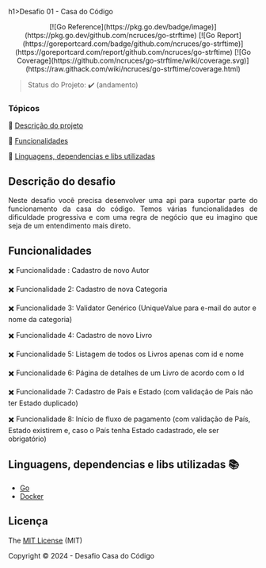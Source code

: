 h1>Desafio 01 - Casa do Código</h1> 

<p align="center">
    [![Go Reference](https://pkg.go.dev/badge/image)](https://pkg.go.dev/github.com/ncruces/go-strftime)
    [![Go Report](https://goreportcard.com/badge/github.com/ncruces/go-strftime)](https://goreportcard.com/report/github.com/ncruces/go-strftime)
    [![Go Coverage](https://github.com/ncruces/go-strftime/wiki/coverage.svg)](https://raw.githack.com/wiki/ncruces/go-strftime/coverage.html)
</p>

> Status do Projeto: :heavy_check_mark: (andamento)

### Tópicos 

:small_orange_diamond: [Descrição do projeto](#descrição-do-projeto)

:small_orange_diamond: [Funcionalidades](#funcionalidades)

:small_orange_diamond: [Linguagens, dependencias e libs utilizadas](#linguagens-dependencias-e-libs-utilizadas-books)


## Descrição do desafio 

<p align="justify">
  Neste desafio você precisa desenvolver uma api para suportar parte do funcionamento da casa do código. Temos várias funcionalidades de dificuldade progressiva e com uma regra de negócio que eu imagino que seja de um entendimento mais direto.
</p>

## Funcionalidades

:heavy_multiplication_x: Funcionalidade : Cadastro de novo Autor  

:heavy_multiplication_x: Funcionalidade 2: Cadastro de nova Categoria 

:heavy_multiplication_x: Funcionalidade 3: Validator Genérico (UniqueValue para e-mail do autor e nome da categoria)

:heavy_multiplication_x: Funcionalidade 4: Cadastro de novo Livro

:heavy_multiplication_x: Funcionalidade 5: Listagem de todos os Livros apenas com id e nome

:heavy_multiplication_x: Funcionalidade 6: Página de detalhes de um Livro de acordo com o Id

:heavy_multiplication_x: Funcionalidade 7: Cadastro de País e Estado (com validação de País não ter Estado duplicado)

:heavy_multiplication_x: Funcionalidade 8: Início de fluxo de pagamento (com validação de País, Estado existirem e, caso o País tenha Estado cadastrado, ele ser obrigatório)

## Linguagens, dependencias e libs utilizadas :books:

- [Go](https://go.dev/)
- [Docker](https://www.docker.com/)


## Licença 

The [MIT License]() (MIT)

Copyright :copyright: 2024 - Desafio Casa do Código